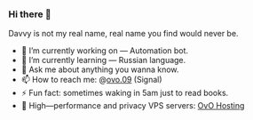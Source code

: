 ### Hi there 👋

Davvy is not my real name, real name you find would never be.

- 🔭 I’m currently working on — Automation bot.
- 🌱 I’m currently learning — Russian language.
- 💬 Ask me about anything you wanna know.
- 📫 How to reach me: @[ovo.09](https://signal.me/#eu/EyAkGp1FM6rT6JWSoahOqOxjvYOHHCZ1CunlKzHM3237lDDVSF1GHKAvfJqXIL_P) (Signal)
- ⚡ Fun fact: sometimes waking in 5am just to read books.
- 📧 High—performance and privacy VPS servers: [OvO Hosting](https://ovo.hr)
